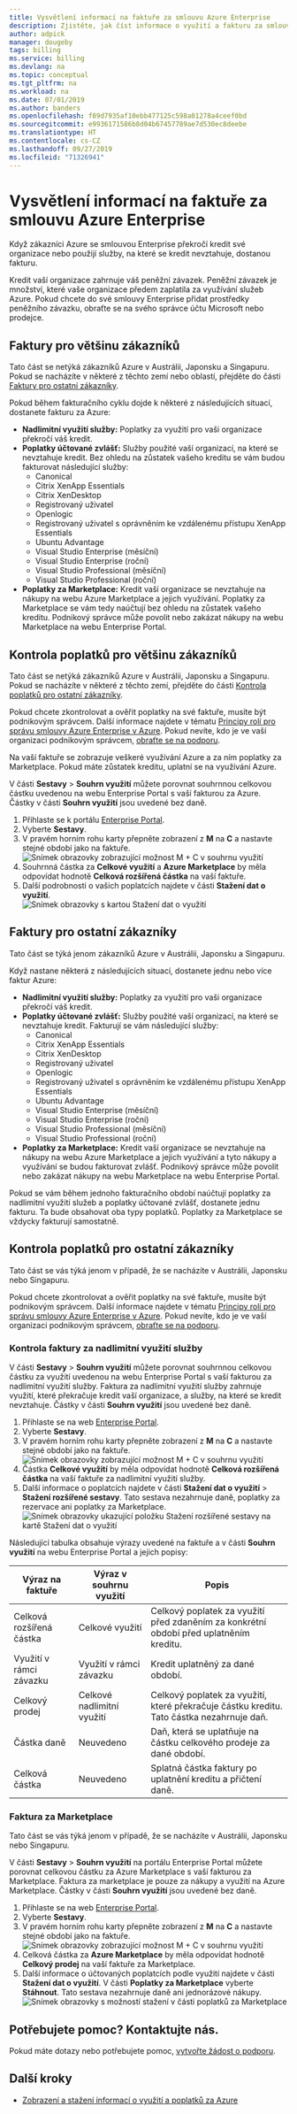 ```yaml
---
title: Vysvětlení informací na faktuře za smlouvu Azure Enterprise
description: Zjistěte, jak číst informace o využití a fakturu za smlouvy Azure Enterprise a jak je chápat.
author: adpick
manager: dougeby
tags: billing
ms.service: billing
ms.devlang: na
ms.topic: conceptual
ms.tgt_pltfrm: na
ms.workload: na
ms.date: 07/01/2019
ms.author: banders
ms.openlocfilehash: f89d7935af10ebb477125c598a01278a4ceef0bd
ms.sourcegitcommit: e9936171586b8d04b67457789ae7d530ec8deebe
ms.translationtype: HT
ms.contentlocale: cs-CZ
ms.lasthandoff: 09/27/2019
ms.locfileid: "71326941"
---
```

# <a name="understand-your-azure-enterprise-agreement-bill"></a>Vysvětlení informací na faktuře za smlouvu Azure Enterprise

Když zákazníci Azure se smlouvou Enterprise překročí kredit své organizace nebo použijí služby, na které se kredit nevztahuje, dostanou fakturu.

Kredit vaší organizace zahrnuje váš peněžní závazek. Peněžní závazek je množství, které vaše organizace předem zaplatila za využívání služeb Azure. Pokud chcete do své smlouvy Enterprise přidat prostředky peněžního závazku, obraťte se na svého správce účtu Microsoft nebo prodejce.  

## <a name="invoices-for-most-customers"></a>Faktury pro většinu zákazníků

Tato část se netýká zákazníků Azure v Austrálii, Japonsku a Singapuru. Pokud se nacházíte v některé z těchto zemí nebo oblastí, přejděte do části [Faktury pro ostatní zákazníky](#invoices-for-other-customers).

Pokud během fakturačního cyklu dojde k některé z následujících situací, dostanete fakturu za Azure:

- **Nadlimitní využití služby:** Poplatky za využití pro vaši organizace překročí váš kredit.
- **Poplatky účtované zvlášť:** Služby použité vaší organizací, na které se nevztahuje kredit. Bez ohledu na zůstatek vašeho kreditu se vám budou fakturovat následující služby:
    - Canonical
    - Citrix XenApp Essentials
    - Citrix XenDesktop
    - Registrovaný uživatel
    - Openlogic
    - Registrovaný uživatel s oprávněním ke vzdálenému přístupu XenApp Essentials
    - Ubuntu Advantage
    - Visual Studio Enterprise (měsíční)
    - Visual Studio Enterprise (roční)
    - Visual Studio Professional (měsíční)
    - Visual Studio Professional (roční)
- **Poplatky za Marketplace:** Kredit vaší organizace se nevztahuje na nákupy na webu Azure Marketplace a jejich využívání. Poplatky za Marketplace se vám tedy naúčtují bez ohledu na zůstatek vašeho kreditu. Podnikový správce může povolit nebo zakázat nákupy na webu Marketplace na webu Enterprise Portal.

## <a name="review-charges-for-most-customers"></a>Kontrola poplatků pro většinu zákazníků
Tato část se netýká zákazníků Azure v Austrálii, Japonsku a Singapuru. Pokud se nacházíte v některé z těchto zemí, přejděte do části [Kontrola poplatků pro ostatní zákazníky](#review-charges-for-other-customers).

Pokud chcete zkontrolovat a ověřit poplatky na své faktuře, musíte být podnikovým správcem. Další informace najdete v tématu [Principy rolí pro správu smlouvy Azure Enterprise v Azure](billing-understand-ea-roles.md). Pokud nevíte, kdo je ve vaší organizaci podnikovým správcem, [obraťte se na podporu](https://portal.azure.com/?#blade/Microsoft_Azure_Support/HelpAndSupportBlade).

Na vaší faktuře se zobrazuje veškeré využívání Azure a za ním poplatky za Marketplace. Pokud máte zůstatek kreditu, uplatní se na využívání Azure.

V části **Sestavy** > **Souhrn využití** můžete porovnat souhrnnou celkovou částku uvedenou na webu Enterprise Portal s vaší fakturou za Azure. Částky v části **Souhrn využití** jsou uvedené bez daně.

1. Přihlaste se k portálu [Enterprise Portal](https://ea.azure.com).
1. Vyberte **Sestavy**.
1. V pravém horním rohu karty přepněte zobrazení z **M** na **C** a nastavte stejné období jako na faktuře.  
    ![Snímek obrazovky zobrazující možnost M + C v souhrnu využití](./media/billing-understand-your-bill-ea/ea-portal-usage-sumary-cm-option.png)
1. Souhrnná částka za **Celkové využití** a **Azure Marketplace** by měla odpovídat hodnotě **Celková rozšířená částka** na vaší faktuře.
1. Další podrobnosti o vašich poplatcích najdete v části **Stažení dat o využití**.  
    ![Snímek obrazovky s kartou Stažení dat o využití](./media/billing-understand-your-bill-ea/ea-portal-download-usage.png)

## <a name="invoices-for-other-customers"></a>Faktury pro ostatní zákazníky

Tato část se týká jenom zákazníků Azure v Austrálii, Japonsku a Singapuru.

Když nastane některá z následujících situací, dostanete jednu nebo více faktur Azure:

- **Nadlimitní využití služby:** Poplatky za využití pro vaši organizace překročí váš kredit.
- **Poplatky účtované zvlášť:** Služby použité vaší organizací, na které se nevztahuje kredit. Fakturují se vám následující služby:
    - Canonical
    - Citrix XenApp Essentials
    - Citrix XenDesktop
    - Registrovaný uživatel
    - Openlogic
    - Registrovaný uživatel s oprávněním ke vzdálenému přístupu XenApp Essentials
    - Ubuntu Advantage
    - Visual Studio Enterprise (měsíční)
    - Visual Studio Enterprise (roční)
    - Visual Studio Professional (měsíční)
    - Visual Studio Professional (roční)
- **Poplatky za Marketplace:** Kredit vaší organizace se nevztahuje na nákupy na webu Azure Marketplace a jejich využívání a tyto nákupy a využívání se budou fakturovat zvlášť. Podnikový správce může povolit nebo zakázat nákupy na webu Marketplace na webu Enterprise Portal.

Pokud se vám během jednoho fakturačního období naúčtují poplatky za nadlimitní využití služeb a poplatky účtované zvlášť, dostanete jednu fakturu. Ta bude obsahovat oba typy poplatků. Poplatky za Marketplace se vždycky fakturují samostatně.

## <a name="review-charges-for-other-customers"></a>Kontrola poplatků pro ostatní zákazníky

Tato část se vás týká jenom v případě, že se nacházíte v Austrálii, Japonsku nebo Singapuru.

Pokud chcete zkontrolovat a ověřit poplatky na své faktuře, musíte být podnikovým správcem. Další informace najdete v tématu [Principy rolí pro správu smlouvy Azure Enterprise v Azure](billing-understand-ea-roles.md). Pokud nevíte, kdo je ve vaší organizaci podnikovým správcem, [obraťte se na podporu](https://portal.azure.com/?#blade/Microsoft_Azure_Support/HelpAndSupportBlade).

### <a name="review-service-overage-invoice"></a>Kontrola faktury za nadlimitní využití služby

V části **Sestavy** > **Souhrn využití** můžete porovnat souhrnnou celkovou částku za využití uvedenou na webu Enterprise Portal s vaší fakturou za nadlimitní využití služby. Faktura za nadlimitní využití služby zahrnuje využití, které překračuje kredit vaší organizace, a služby, na které se kredit nevztahuje. Částky v části **Souhrn využití** jsou uvedené bez daně.

1. Přihlaste se na web [Enterprise Portal](https://ea.azure.com).
1. Vyberte **Sestavy**.
1. V pravém horním rohu karty přepněte zobrazení z **M** na **C** a nastavte stejné období jako na faktuře.  
    ![Snímek obrazovky zobrazující možnost M + C v souhrnu využití](./media/billing-understand-your-bill-ea/ea-portal-usage-sumary-cm-option.png)
1. Částka **Celkové využití** by měla odpovídat hodnotě **Celková rozšířená částka** na vaší faktuře za nadlimitní využití služby.  
1. Další informace o poplatcích najdete v části **Stažení dat o využití** > **Stažení rozšířené sestavy**. Tato sestava nezahrnuje daně, poplatky za rezervace ani poplatky za Marketplace.  
      ![Snímek obrazovky ukazující položku Stažení rozšířené sestavy na kartě Stažení dat o využití](./media/billing-understand-your-bill-ea/ea-portal-download-usage-advanced.png)

Následující tabulka obsahuje výrazy uvedené na faktuře a v části **Souhrn využití** na webu Enterprise Portal a jejich popisy:

|Výraz na faktuře|Výraz v souhrnu využití|Popis|
|---|---|---|
|Celková rozšířená částka|Celkové využití|Celkový poplatek za využití před zdaněním za konkrétní období před uplatněním kreditu.|
|Využití v rámci závazku|Využití v rámci závazku|Kredit uplatněný za dané období.|
|Celkový prodej|Celkové nadlimitní využití|Celkový poplatek za využití, které překračuje částku kreditu. Tato částka nezahrnuje daň.|
|Částka daně|Neuvedeno|Daň, která se uplatňuje na částku celkového prodeje za dané období.|
|Celková částka|Neuvedeno|Splatná částka faktury po uplatnění kreditu a přičtení daně.|

### <a name="marketplace-invoice"></a>Faktura za Marketplace

Tato část se vás týká jenom v případě, že se nacházíte v Austrálii, Japonsku nebo Singapuru.

V části **Sestavy** > **Souhrn využití** na portálu Enterprise Portal můžete porovnat celkovou částku za Azure Marketplace s vaší fakturou za Marketplace. Faktura za marketplace je pouze za nákupy a využití na Azure Marketplace. Částky v části **Souhrn využití** jsou uvedené bez daně.

1. Přihlaste se na web [Enterprise Portal](https://ea.azure.com).
1. Vyberte **Sestavy**.
1. V pravém horním rohu karty přepněte zobrazení z **M** na **C** a nastavte stejné období jako na faktuře.  
     ![Snímek obrazovky zobrazující možnost M + C v souhrnu využití](./media/billing-understand-your-bill-ea/ea-portal-usage-sumary-cm-option.png)  
1. Celková částka za **Azure Marketplace** by měla odpovídat hodnotě **Celkový prodej** na vaší faktuře za Marketplace.
1. Další informace o účtovaných poplatcích podle využití najdete v části **Stažení dat o využití**. V části **Poplatky za Marketplace** vyberte **Stáhnout**. Tato sestava nezahrnuje daně ani jednorázové nákupy.  
     ![Snímek obrazovky s možností stažení v části poplatků za Marketplace](./media/billing-understand-your-bill-ea/ea-portal-download-usage-marketplace.png)

## <a name="need-help-contact-us"></a>Potřebujete pomoc? Kontaktujte nás.

Pokud máte dotazy nebo potřebujete pomoc, [vytvořte žádost o podporu](https://go.microsoft.com/fwlink/?linkid=2083458).

## <a name="next-steps"></a>Další kroky
- [Zobrazení a stažení informací o využití a poplatků za Azure](billing-download-azure-daily-usage.md)
